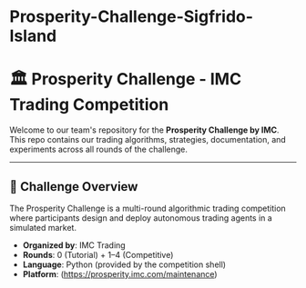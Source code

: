# Prosperity-Challenge-Sigfrido-Island

# 🏛️ Prosperity Challenge - IMC Trading Competition

Welcome to our team's repository for the **Prosperity Challenge by IMC**. This repo contains our trading algorithms, strategies, documentation, and experiments across all rounds of the challenge.

---

## 📅 Challenge Overview

The Prosperity Challenge is a multi-round algorithmic trading competition where participants design and deploy autonomous trading agents in a simulated market.

- **Organized by**: IMC Trading
- **Rounds**: 0 (Tutorial) + 1–4 (Competitive)
- **Language**: Python (provided by the competition shell)
- **Platform**: (https://prosperity.imc.com/maintenance)
